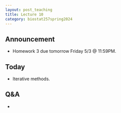 ```yaml
---
layout: post_teaching
title: Lecture 10
category: biostat257spring2024
---
```


## Announcement

* Homework 3 due tomorrow Friday 5/3 @ 11:59PM.

## Today

* Iterative methods. 

## Q&A

* 
